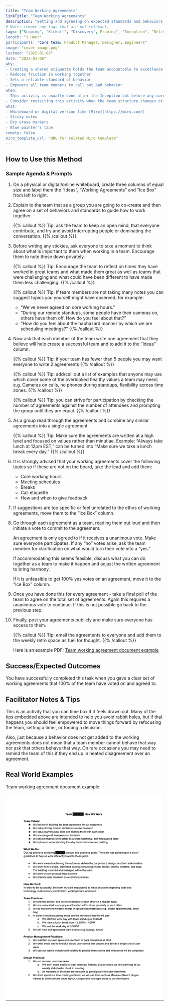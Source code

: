 ```yaml
---
title: "Team Working Agreements"
linkTitle: "Team Working Agreements"
description: "Setting and agreeing on expected standards and behaviors defined by a team as best practices to work together smoothly and ensure the success of the task/project at hand."
# Note: remove any tags that are not relevant.
tags: ["Scoping", "Kickoff", "Discovery", Framing", "Inception", "Delivery"]
length: "1 Hour"
participants: "Core team: Product Manager, Designer, Engineers"
image: "cover-image.png"
lastmod: "2022-01-06"
date: "2022-01-06"
why: 
- Creating a shared etiquette holds the team accountable to excellence
- Reduces friction in working together
- Sets a reliable standard of behavior
- Empowers all team members to call out bad behavior
when:
- This activity is usually done after the Inception but before any core product work starts. That way only relevant team members are involved, and agreements are set before bad habits set in.
- Consider revisiting this activity when the team structure changes or members join or leave.
what:
- Whiteboard or digital version like [Miro](https://miro.com/)
- Sticky notes
- Dry erase markers
- Blue painter's tape
remote: false
miro_template_url: "URL for related Miro template" 
---
```


## How to Use this Method

### Sample Agenda & Prompts
1. On a physical or digital/online whiteboard, create three columns of equal size and label them the “Ideas”, “Working Agreements” and “Ice Box” from left to right.

2. Explain to the team that as a group you are going to co-create and then agree on a set of behaviors and standards to guide how to work together.

   {{% callout %}}
   Tip: ask the team to keep an open mind, that everyone contribute, and try and avoid interrupting people or dominating the conversation.
   {{% /callout %}}

3. Before writing any stickies, ask everyone to take a moment to think about what is important to them when working in a team. Encourage them to note these down privately.

   {{% callout %}}
   Tip: Encourage the team to reflect on times they have worked in great teams and what made them great as well as teams that were challenging and what could have been different to have made them less challenging.
   {{% /callout %}}

   {{% callout %}}
   Tip: If team members are not taking many notes you can suggest topics you yourself might have observed; for example: 
   - “We've never agreed on core working hours.”
   - “During our remote standups, some people have their cameras on, others have them off. How do you feel about that?”
   - “How do you feel about the haphazard manner by which we are scheduling meetings?”
   {{% /callout %}}

4. Now ask that each member of the team write one agreement that they believe will help create a successful team and to add it to the “Ideas” column.

   {{% callout %}}
   Tip: if your team has fewer than 5 people you may want everyone to write 2 agreements
   {{% /callout %}}

   {{% callout %}}
   Tip: add/call out a list of examples that anyone may use which cover some of the overlooked healthy values a team may need; e.g. Cameras on calls, no phones during standups, flexibility across time zones.
   {{% /callout %}}

   {{% callout %}}
   Tip: you can strive for participation by checking the number of agreements against the number of attendees and prompting the group until they are equal.
   {{% /callout %}}

5. As a group read through the agreements and combine any similar agreements into a single agreement.

   {{% callout %}}
   Tip: Make sure the agreements are written at a high level and focused on values rather than minutiae. Example: “Always take lunch at 12pm EST,” can be turned into “Make sure we take a lunch break every day.” 
   {{% /callout %}}

6. It is strongly advised that your working agreements cover the following topics so if these are not on the board, take the lead and add them:
   - Core working hours
   - Meeting schedules
   - Breaks
   - Call etiquette
   - How and when to give feedback

7. If suggestions are too specific or feel unrelated to the ethos of working agreements, move them to the “Ice Box” column.

1. Go through each agreement as a team, reading them out loud and then initiate a vote to commit to the agreement.

   An agreement is only agreed to if it receives a unanimous vote. Make sure everyone participates. If any “no” votes arise, ask the team member for clarification on what would turn their vote into a “yes.”

   If accommodating this seems feasible, discuss what you can do together as a team to make it happen and adjust the written agreement to bring harmony.

   If it is unfeasible to get 100% yes votes on an agreement, move it to the “Ice Box” column.

1. Once you have done this for every agreement - take a final poll of the team to agree on the total set of agreements. Again this requires a unanimous vote to continue. If this is not possible go back to the previous step.

1. Finally, post your agreements publicly and make sure everyone has access to them.
   
   {{% callout %}}
   Tip: email the agreements to everyone and add them to the weekly retro space as fuel for thought.
   {{% /callout %}}

   Here is an example PDF: [Team working agreement document example](images/team-working-agreement-example.pdf)


## Success/Expected Outcomes
You have successfully completed this task when you gave a clear set of working agreements that 100% of the team have voted on and agreed to.

## Facilitator Notes & Tips
This is an activity that you can time box if it feels drawn out. Many of the tips embedded above are intended to help you avoid rabbit holes, but if that happens you should feel empowered to move things forward by refocusing the team, setting a timer, or forcing a decision.

Also, just because a behavior does not get added to the working agreements does not mean that a team member cannot behave that way nor ask that others behave that way. On rare occasions you may need to remind the team of this if they end up in heated disagreement over an agreement.

## Real World Examples

Team working agreement document example:

[![Team working agreement document example](images/team-working-agreement-large.png)](images/team-working-agreement-example.pdf)